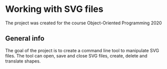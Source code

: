 <h1 id="university-project-for-object-oriented-programming-course---working-with-svg-files">Working with SVG files</h1>

<p>The project was created for the course Object-Oriented Programming 2020</p>

## General info
The goal of the project is to create a command line tool to manipulate SVG files. The tool can open, save and close SVG files, create, delete and translate shapes.
